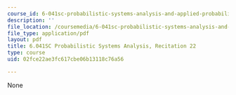 ```yaml
---
course_id: 6-041sc-probabilistic-systems-analysis-and-applied-probability-fall-2013
description: ''
file_location: /coursemedia/6-041sc-probabilistic-systems-analysis-and-applied-probability-fall-2013/02fce22ae3fc617cbe06b13118c76a56_MIT6_041SCF13_rec22.pdf
file_type: application/pdf
layout: pdf
title: 6.041SC Probabilistic Systems Analysis, Recitation 22
type: course
uid: 02fce22ae3fc617cbe06b13118c76a56

---
```

None